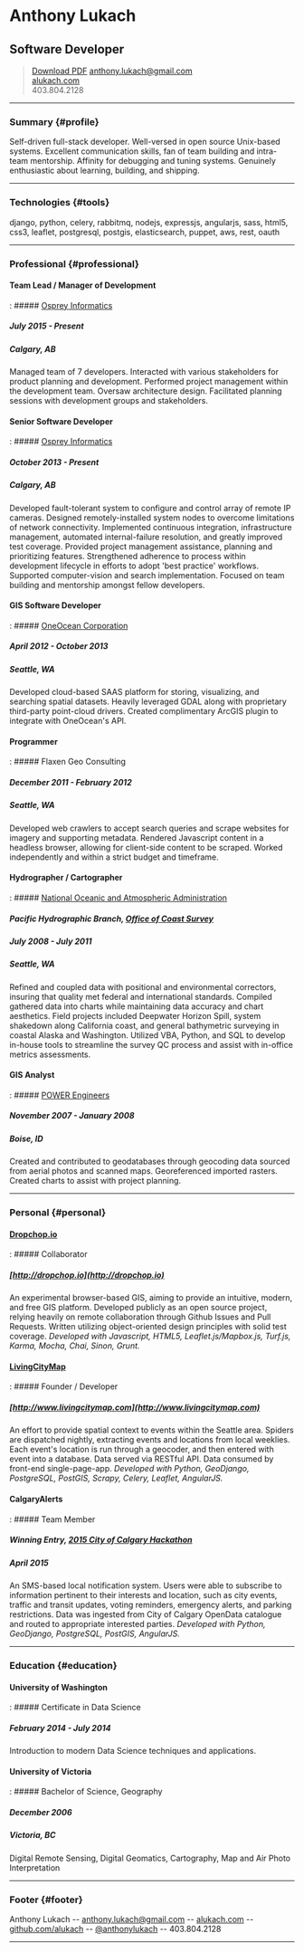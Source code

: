 # Anthony Lukach

## Software Developer

> <a class="button" href="alukach.pdf" title="Download r&eacute;sum&eacute; as PDF">Download PDF</a>
> [anthony.lukach@gmail.com](mailto:anthony.lukach@gmail.com)<br />
> [alukach.com](http://www.alukach.com)<br />
> <span class='phone'>403.804.2128</span>


---


### Summary {#profile}

Self-driven full-stack developer. Well-versed in open source Unix-based systems. Excellent communication skills, fan of team building and intra-team mentorship. Affinity for debugging and tuning systems. Genuinely enthusiastic about learning, building, and shipping.


---


### Technologies {#tools}

django, python, celery, rabbitmq, nodejs, expressjs, angularjs, sass, html5, css3, leaflet, postgresql, postgis, elasticsearch, puppet, aws, rest, oauth


---

### Professional {#professional}

#### Team Lead / Manager of Development
: ##### [Osprey Informatics](http://www.ospreyinformatics.com/)
  ##### July 2015 - Present
  ##### Calgary, AB

  Managed team of 7 developers. Interacted with various stakeholders for product planning and development. Performed project management within the development team. Oversaw architecture design. Facilitated planning sessions with development groups and stakeholders.

#### Senior Software Developer
: ##### [Osprey Informatics](http://www.ospreyinformatics.com/)
  ##### October 2013 - Present
  ##### Calgary, AB

  Developed fault-tolerant system to configure and control array of remote IP cameras. Designed remotely-installed system nodes to overcome limitations of network connectivity. Implemented continuous integration, infrastructure management, automated internal-failure resolution, and greatly improved test coverage. Provided project management assistance, planning and prioritizing features. Strengthened adherence to process within development lifecycle in efforts to adopt 'best practice' workflows. Supported computer-vision and search implementation. Focused on team building and mentorship amongst fellow developers.

#### GIS Software Developer
: ##### [OneOcean Corporation](https://www.oneoceancorp.com)
  ##### April 2012 - October 2013
  ##### Seattle, WA

  Developed cloud-based SAAS platform for storing, visualizing, and searching spatial datasets. Heavily leveraged GDAL along with proprietary third-party point-cloud drivers. Created complimentary ArcGIS plugin to integrate with OneOcean's API.

#### Programmer
: ##### Flaxen Geo Consulting
  ##### December 2011 - February 2012
  ##### Seattle, WA

  Developed web crawlers to accept search queries and scrape websites for imagery and supporting metadata. Rendered Javascript content in a headless browser, allowing for client-side content to be scraped. Worked independently and within a strict budget and timeframe.

#### Hydrographer / Cartographer
: ##### [National Oceanic and Atmospheric Administration](http://www.noaa.gov)
  ##### Pacific Hydrographic Branch, [Office of Coast Survey](http://www.nauticalcharts.noaa.gov/)
  ##### July 2008 - July 2011
  ##### Seattle, WA

  Refined and coupled data with positional and environmental correctors, insuring that quality met federal and international standards. Compiled gathered data into charts while maintaining data accuracy and chart aesthetics. Field projects included Deepwater Horizon Spill, system shakedown along California coast, and general bathymetric surveying in coastal Alaska and Washington. Utilized VBA, Python, and SQL to develop in-house tools to streamline the survey QC process and assist with in-office metrics assessments.

#### GIS Analyst
: ##### [POWER Engineers](http://www.powereng.com/)
  ##### November 2007 - January 2008
  ##### Boise, ID

  Created and contributed to geodatabases through geocoding data sourced from aerial photos and scanned maps. Georeferenced imported rasters. Created charts to assist with project planning.


---


### Personal {#personal}

#### [Dropchop.io](http://dropchop.io)
: ##### Collaborator
  ##### [http://dropchop.io](http://dropchop.io)

  An experimental browser-based GIS, aiming to provide an intuitive, modern, and free GIS platform. Developed publicly as an open source project, relying heavily on remote collaboration through Github Issues and Pull Requests. Written utilizing object-oriented design principles with solid test coverage. _Developed with Javascript, HTML5, Leaflet.js/Mapbox.js, Turf.js, Karma, Mocha, Chai, Sinon, Grunt._

#### [LivingCityMap](http://www.livingcitymap.com)
: ##### Founder / Developer
  ##### [http://www.livingcitymap.com](http://www.livingcitymap.com)

  An effort to provide spatial context to events within the Seattle area. Spiders are dispatched nightly, extracting events and locations from local weeklies.  Each event's location is run through a geocoder, and then entered with event into a database.  Data served via RESTful API. Data consumed by front-end single-page-app. _Developed with Python, GeoDjango, PostgreSQL, PostGIS, Scrapy, Celery, Leaflet, AngularJS._

#### CalgaryAlerts
: ##### Team Member
  ##### Winning Entry, [2015 City of Calgary Hackathon](http://www.calgary.ca/CS/IIS/Pages/hackathon2015.aspx)
  ##### April 2015

  An SMS-based local notification system. Users were able to subscribe to information pertinent to their interests and location, such as city events, traffic and transit updates, voting reminders, emergency alerts, and parking restrictions. Data was ingested from City of Calgary OpenData catalogue and routed to appropriate interested parties. _Developed with Python, GeoDjango, PostgreSQL, PostGIS, AngularJS._


---


### Education {#education}

#### University of Washington
: ##### Certificate in Data Science
  ##### February 2014 - July 2014

  Introduction to modern Data Science techniques and applications.

#### University of Victoria
: ##### Bachelor of Science, Geography
  ##### December 2006
  ##### Victoria, BC

  Digital Remote Sensing, Digital Geomatics, Cartography, Map and Air Photo Interpretation


---


### Footer {#footer}

Anthony Lukach -- [anthony.lukach@gmail.com](mailto:anthony.lukach@gmail.com) -- [alukach.com](http://www.alukach.com) -- [github.com/alukach](http://github.com/alukach) -- [@anthonylukach](http://twitter.com/anthonylukach) <span class='phone'>-- 403.804.2128</span>


---
